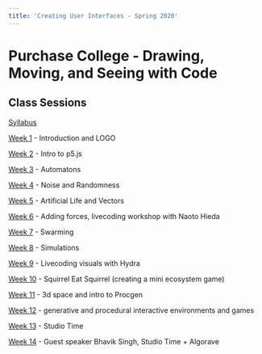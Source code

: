 ```yaml
---
title: 'Creating User Interfaces - Spring 2020'
---
```


Purchase College - Drawing, Moving, and Seeing with Code
========================================================

Class Sessions
--------------

[Syllabus](syllabus/)

[Week 1](week1/) - Introduction and LOGO

[Week 2](week2/) - Intro to p5.js

[Week 3](week3/) - Automatons

[Week 4](week4/) - Noise and Randomness

[Week 5](week5/) - Artificial Life and Vectors

[Week 6](week6/) - Adding forces, livecoding workshop with Naoto Hieda

[Week 7](week7/) - Swarming

[Week 8](week8/) - Simulations

[Week 9](week9/) - Livecoding visuals with Hydra

[Week 10](week10/) - Squirrel Eat Squirrel (creating a mini ecosystem game)

[Week 11](week11/) - 3d space and intro to Procgen 

[Week 12](week12/) - generative and procedural interactive environments and games

[Week 13](#) - Studio Time

[Week 14](week14/) - Guest speaker Bhavik Singh, Studio Time + Algorave
